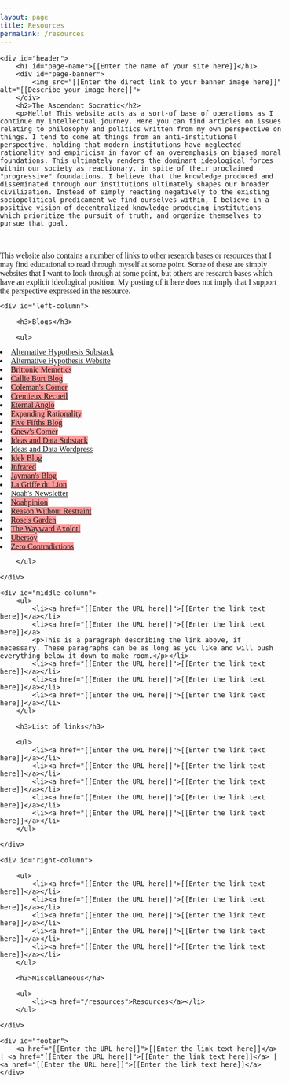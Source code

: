 ```yaml
---
layout: page
title: Resources
permalink: /resources
---
```


<!DOCTYPE HTML PUBLIC "-//W3C//DTD HTML 4.01 Transitional//EN"
"http://www.w3.org/TR/html4/loose.dtd">
<html>
<head>
<meta http-equiv="Content-Type" content="text/html; charset=utf-8" >
<title>The Ascendant Socratic Blog</title>
<meta name="description" content="[[Enter your site description here]]" >
<meta name="keywords" content="[[Enter 5 to 10 keywords or phrases separated by commas]]" >
<style>
/*** reset ***/
html, body, div, span, h1, h2, h3, p, a, img, strong, ol, ul, li { margin: 0; padding: 0; border: 0; outline: 0; font-weight: inherit; font-style: inherit; font-size: 100%;	font-family: inherit; vertical-align: baseline; }

img {border: 0;}

/*** universal ***/

a {color: blue; font-weight: bold; line-height: 1.3em}
	a:hover {background: blue; color: white}

p {line-height: 1.3em}
	
ul, ol {margin: 0 40px 0 20px; list-style-type: none}
	ul li {margin: 0 0 0.8em; line-height: 1.3em}

h1 {margin: 10px auto; max-width: 1000px; font-size: 2.4em}
h3 {margin: 20px 40px 10px 20px; padding: 20px 0 0 0; border-top: 2px solid black; font-size: 1.6em}

/** main **/

body {font-size: 85%; font-family: Arial, Helvetica, sans-serif; line-height: 1; background-color: #FFFFE0}

#header {width: 100%; float: left; padding: 10px 0; text-align: center; border-bottom: 2px solid black}
	#header h1#page-name {margin: 0; font-size: 1px; text-indent: -9999px}
	#header h2 {max-width: 1000px; margin: 20px auto 0; padding: 10px 0 0 0; border-top: 2px solid black; font-size: 1.8em}
	#header p {margin: 0 auto 10px auto; padding: 20px 0 ;  max-width: 1000px; text-align: left}
		#header p img {float: left; margin: 0 8px 8px 0; max-width: 200px}
	#header span {max-width: 1000px; font-size: 1.2em; margin: 0 auto; padding: 10px 0 0 0; display: block; border-top: 2px solid black; font-weight: bold; text-align: center; clear: both}

#left-column, #middle-column, #right-column {float: left; margin: 20px 0; }	
#left-column {width: 33%}
#middle-column {width: 33%} 
#right-column {width: 33%}

#footer {width: 100%; float: left; padding: 20px 0; text-align: center; font-size: 0.9em;}
</style>
</head>

<body>

	<div id="header">
    	<h1 id="page-name">[[Enter the name of your site here]]</h1>
    	<div id="page-banner">
        	<img src="[[Enter the direct link to your banner image here]]" alt="[[Describe your image here]]">
        </div>
        <h2>The Ascendant Socratic</h2>
        <p>Hello! This website acts as a sort-of base of operations as I continue my intellectual journey. Here you can find articles on issues relating to philosophy and politics written from my own perspective on things. I tend to come at things from an anti-institutional perspective, holding that modern institutions have neglected rationality and empiricism in favor of an overemphasis on biased moral foundations. This ultimately renders the dominant ideological forces within our society as reactionary, in spite of their proclaimed "progressive" foundations. I believe that the knowledge produced and disseminated through our institutions ultimately shapes our broader civilization. Instead of simply reacting negatively to the existing sociopolitical predicament we find ourselves within, I believe in a positive vision of decentralized knowledge-producing institutions which prioritize the pursuit of truth, and organize themselves to pursue that goal.
</br></br>
This website also contains a number of links to other research bases or resources that I may find educational to read through myself at some point. Some of these are simply websites that I want to look through at some point, but others are research bases which have an explicit ideological position. My posting of it here does not imply that I support the perspective expressed in the resource.</p>
    </div>
    
    <div id="left-column">

        <h3>Blogs</h3>
        
        <ul>

<li><span style="text-color: #ff9b9b;"><a href="https://thealternativehypothesis.substack.com/archive">Alternative Hypothesis Substack</a></span></li>
<li><span style="text-color: #ff9b9b;"><a href="https://web.archive.org/web/20220531093112/https://thealternativehypothesis.org/index.php/about-the-alternative-hypothesis/">Alternative Hypothesis Website</a></span></li>
<li><span style="background-color: #ff9b9b;"><a href="https://brittonicmemetics.wordpress.com/">Brittonic Memetics</a></span></li>
<li><span style="background-color: #ff9b9b;"><a href="https://callieburt.org/">Callie Burt Blog</a></span></li>
<li><span style="background-color: #ff9b9b;"><a href="https://colemanhughes.substack.com/">Coleman's Corner</a></span></li>
<li><span style="background-color: #ff9b9b;"><a href="https://www.cremieux.xyz/">Cremieux Recueil</a></span></li>
<li><span style="background-color: #ff9b9b;"><a href="https://eternalanglo.com/">Eternal Anglo</a></span></li>
<li><span style="background-color: #ff9b9b;"><a href="https://expandingrationality.substack.com/">Expanding Rationality</a></span></li>
<li><span style="background-color: #ff9b9b;"><a href="https://fivefifthsblog.substack.com/">Five Fifths Blog</a></span></li>
<li><span style="background-color: #ff9b9b;"><a href="https://gnew.substack.com/archive">Gnew's Corner</a></span></li>
<li><span style="background-color: #ff9b9b;"><a href="https://seanlast.substack.com/archive">Ideas and Data Substack</a></span></li>
<li><a href="https://ideasanddata.wordpress.com/">Ideas and Data Wordpress</a></li>
<li><span style="background-color: #ff9b9b;"><a href="https://medium.com/@Idek">Idek Blog</a></span></li>
<li><span style="background-color: #ff9b9b;"><a href="https://substack.com/@infrared">Infrared</a></span></li>
<li><span style="background-color: #ff9b9b;"><a href="https://jaymans.wordpress.com/">Jayman's Blog</a></span></li>
<li><span style="background-color: #ff9b9b;"><a href="http://www.lagriffedulion.f2s.com/index.html">La Griffe du Lion</a></span></li>
<li><a href="https://noahcarl.substack.com/archive?sort=new">Noah's Newsletter</a></li>
<li><span style="background-color: #ff9b9b;"><a href="https://www.noahpinion.blog/archive">Noahpinion</a></span></li>
<li><span style="background-color: #ff9b9b;"><a href="https://reasonwithoutrestraint.com/">Reason Without Restraint</a></span></li>
<li><span style="background-color: #ff9b9b;"><a href="https://rosewrist.substack.com/">Rose's Garden</a></span></li>
<li><span style="background-color: #ff9b9b;"><a href="https://thewaywardaxolotl.blogspot.com/">The Wayward Axolotl</a></span></li>
<li><span style="background-color: #ff9b9b;"><a href="https://ubersoy.substack.com/">Ubersoy</a></span></li>
<li><span style="background-color: #ff9b9b;"><a href="https://zerocontradictions.net/">Zero Contradictions</a></span></li>

        </ul>
        
    </div>
    
    <div id="middle-column">
        <ul>   
			<li><a href="[[Enter the URL here]]">[[Enter the link text here]]</a></li>
			<li><a href="[[Enter the URL here]]">[[Enter the link text here]]</a>
			<p>This is a paragraph describing the link above, if necessary. These paragraphs can be as long as you like and will push everything below it down to make room.</p></li>
			<li><a href="[[Enter the URL here]]">[[Enter the link text here]]</a></li>
			<li><a href="[[Enter the URL here]]">[[Enter the link text here]]</a></li>
			<li><a href="[[Enter the URL here]]">[[Enter the link text here]]</a></li>
    	</ul>
        
        <h3>List of links</h3>

        <ul>
            <li><a href="[[Enter the URL here]]">[[Enter the link text here]]</a></li>
			<li><a href="[[Enter the URL here]]">[[Enter the link text here]]</a></li>
			<li><a href="[[Enter the URL here]]">[[Enter the link text here]]</a></li>
			<li><a href="[[Enter the URL here]]">[[Enter the link text here]]</a></li>
			<li><a href="[[Enter the URL here]]">[[Enter the link text here]]</a></li>
        </ul>

    </div>
    
    <div id="right-column">
    
    	<ul>    
            <li><a href="[[Enter the URL here]]">[[Enter the link text here]]</a></li>
			<li><a href="[[Enter the URL here]]">[[Enter the link text here]]</a></li>
			<li><a href="[[Enter the URL here]]">[[Enter the link text here]]</a></li>
			<li><a href="[[Enter the URL here]]">[[Enter the link text here]]</a></li>
			<li><a href="[[Enter the URL here]]">[[Enter the link text here]]</a></li>
        </ul>
        
        <h3>Miscellaneous</h3>

        <ul>
            <li><a href="/resources">Resources</a></li>
        </ul>

    </div>
    
    <div id="footer">
		<a href="[[Enter the URL here]]">[[Enter the link text here]]</a> | <a href="[[Enter the URL here]]">[[Enter the link text here]]</a> | <a href="[[Enter the URL here]]">[[Enter the link text here]]</a>
    </div>
    
</body>
</html>

